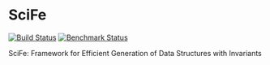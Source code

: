 SciFe
=====

[![Build Status](https://travis-ci.org/kaptoxic/SciFe.png?branch=master)](https://travis-ci.org/kaptoxic/SciFe)
[![Benchmark Status](http://lara.epfl.ch/~kuraj/SciFe/status.svg)](http://lara.epfl.ch/~kuraj/SciFe/report/index.html)

SciFe: Framework for Efficient Generation of Data Structures with Invariants

